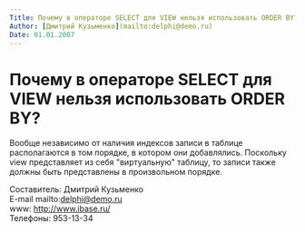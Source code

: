 ```yaml
---
Title: Почему в операторе SELECT для VIEW нельзя использовать ORDER BY?
Author: [Дмитрий Кузьменко](mailto:delphi@demo.ru)
Date: 01.01.2007
---
```



Почему в операторе SELECT для VIEW нельзя использовать ORDER BY?
================================================================

Вообще независимо от наличия индексов записи в таблице располагаются в
том порядке, в котором они добавлялись. Поскольку view представляет из
себя "виртуальную" таблицу, то записи также должны быть представлены в
произвольном порядке.

Cоставитель: Дмитрий Кузьменко  
E-mail mailto:delphi@demo.ru  
www: http://www.ibase.ru/  
Телефоны: 953-13-34
